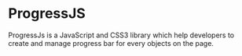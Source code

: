 ProgressJS
==========

ProgressJs is a JavaScript and CSS3 library which help developers to create and manage progress bar for every objects on the page. 


